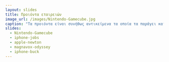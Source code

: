 ```yaml
---
layout: slides 
title: Προιόντα εταιρειών
image_url: /images/Nintendo-Gamecube.jpg
caption: "Τα προιόντα είναι συνήθως αντικείμενα τα οποία τα παράγει και τα πουλάει μια συγκεκριμένη επιχείρηση προκειμένου να ικανοποίησει τις ανάγκες του καταλωτή καθώς και την οικονομία."
slides:
  - Nintendo-Gamecube
  - iphone-jobs
  - apple-newton
  - magnavox-odyssey
  - iphone-buck
---
```

